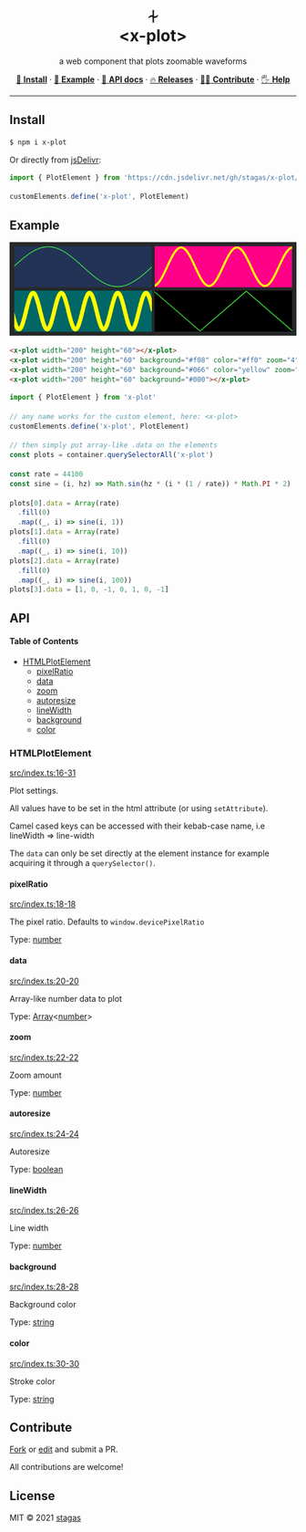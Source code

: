 <h1 align="center">⏆<br>&lt;x-plot&gt;</h1>

<p align="center">
a web component that plots zoomable waveforms
</p>

<p align="center">
   <a href="#install">        🔧 <strong>Install</strong></a>
 · <a href="#example">        🧩 <strong>Example</strong></a>
 · <a href="#api">            📜 <strong>API docs</strong></a>
 · <a href="https://github.com/stagas/x-plot/releases"> 🔥 <strong>Releases</strong></a>
 · <a href="#contribute">     💪🏼 <strong>Contribute</strong></a>
 · <a href="https://github.com/stagas/x-plot/issues">   🖐️ <strong>Help</strong></a>
</p>

***

## Install

```sh
$ npm i x-plot
```

Or directly from [jsDelivr](https://www.jsdelivr.com/):

```js
import { PlotElement } from 'https://cdn.jsdelivr.net/gh/stagas/x-plot/x-plot.min.js'

customElements.define('x-plot', PlotElement)
```

## Example

<p align="center"><img src="demo.png"></p>

```html
<x-plot width="200" height="60"></x-plot>
<x-plot width="200" height="60" background="#f08" color="#ff0" zoom="4" line-width="3"></x-plot>
<x-plot width="200" height="60" background="#066" color="yellow" zoom="20" line-width="6"></x-plot>
<x-plot width="200" height="60" background="#000"></x-plot>
```

```js
import { PlotElement } from 'x-plot'

// any name works for the custom element, here: <x-plot>
customElements.define('x-plot', PlotElement)

// then simply put array-like .data on the elements
const plots = container.querySelectorAll('x-plot')

const rate = 44100
const sine = (i, hz) => Math.sin(hz * (i * (1 / rate)) * Math.PI * 2)

plots[0].data = Array(rate)
  .fill(0)
  .map((_, i) => sine(i, 1))
plots[1].data = Array(rate)
  .fill(0)
  .map((_, i) => sine(i, 10))
plots[2].data = Array(rate)
  .fill(0)
  .map((_, i) => sine(i, 100))
plots[3].data = [1, 0, -1, 0, 1, 0, -1]
```

## API

<!-- Generated by documentation.js. Update this documentation by updating the source code. -->

#### Table of Contents

*   [HTMLPlotElement](#htmlplotelement)
    *   [pixelRatio](#pixelratio)
    *   [data](#data)
    *   [zoom](#zoom)
    *   [autoresize](#autoresize)
    *   [lineWidth](#linewidth)
    *   [background](#background)
    *   [color](#color)

### HTMLPlotElement

[src/index.ts:16-31](https://github.com/stagas/x-plot/blob/cd544059913d6e7aacee71958e5b2336a4f5f67f/src/index.ts#L16-L31 "Source code on GitHub")

Plot settings.

All values have to be set in the html attribute (or using `setAttribute`).

Camel cased keys can be accessed with their kebab-case name,
i.e lineWidth => line-width

The `data` can only be set directly at the element instance
for example acquiring it through a `querySelector()`.

#### pixelRatio

[src/index.ts:18-18](https://github.com/stagas/x-plot/blob/cd544059913d6e7aacee71958e5b2336a4f5f67f/src/index.ts#L18-L18 "Source code on GitHub")

The pixel ratio. Defaults to `window.devicePixelRatio`

Type: [number](https://developer.mozilla.org/docs/Web/JavaScript/Reference/Global_Objects/Number)

#### data

[src/index.ts:20-20](https://github.com/stagas/x-plot/blob/cd544059913d6e7aacee71958e5b2336a4f5f67f/src/index.ts#L20-L20 "Source code on GitHub")

Array-like number data to plot

Type: [Array](https://developer.mozilla.org/docs/Web/JavaScript/Reference/Global_Objects/Array)<[number](https://developer.mozilla.org/docs/Web/JavaScript/Reference/Global_Objects/Number)>

#### zoom

[src/index.ts:22-22](https://github.com/stagas/x-plot/blob/cd544059913d6e7aacee71958e5b2336a4f5f67f/src/index.ts#L22-L22 "Source code on GitHub")

Zoom amount

Type: [number](https://developer.mozilla.org/docs/Web/JavaScript/Reference/Global_Objects/Number)

#### autoresize

[src/index.ts:24-24](https://github.com/stagas/x-plot/blob/cd544059913d6e7aacee71958e5b2336a4f5f67f/src/index.ts#L24-L24 "Source code on GitHub")

Autoresize

Type: [boolean](https://developer.mozilla.org/docs/Web/JavaScript/Reference/Global_Objects/Boolean)

#### lineWidth

[src/index.ts:26-26](https://github.com/stagas/x-plot/blob/cd544059913d6e7aacee71958e5b2336a4f5f67f/src/index.ts#L26-L26 "Source code on GitHub")

Line width

Type: [number](https://developer.mozilla.org/docs/Web/JavaScript/Reference/Global_Objects/Number)

#### background

[src/index.ts:28-28](https://github.com/stagas/x-plot/blob/cd544059913d6e7aacee71958e5b2336a4f5f67f/src/index.ts#L28-L28 "Source code on GitHub")

Background color

Type: [string](https://developer.mozilla.org/docs/Web/JavaScript/Reference/Global_Objects/String)

#### color

[src/index.ts:30-30](https://github.com/stagas/x-plot/blob/cd544059913d6e7aacee71958e5b2336a4f5f67f/src/index.ts#L30-L30 "Source code on GitHub")

Stroke color

Type: [string](https://developer.mozilla.org/docs/Web/JavaScript/Reference/Global_Objects/String)

## Contribute

[Fork](https://github.com/stagas/x-plot/fork) or
[edit](https://github.dev/stagas/x-plot) and submit a PR.

All contributions are welcome!

## License

MIT © 2021
[stagas](https://github.com/stagas)
